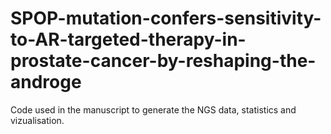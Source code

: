 # SPOP-mutation-confers-sensitivity-to-AR-targeted-therapy-in-prostate-cancer-by-reshaping-the-androge
Code used in the manuscript to generate the NGS data, statistics and vizualisation.
